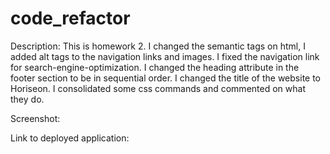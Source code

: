 # code_refactor
Description: This is homework 2. I changed the semantic tags on html, I added alt tags to the navigation links and images. I fixed the navigation link for search-engine-optimization. I changed the heading attribute in the footer section to be in sequential order. I changed the title of the website to Horiseon. I consolidated some css commands and commented on what they do.

Screenshot:

Link to deployed application: